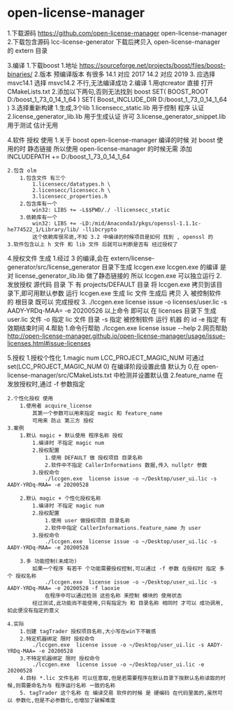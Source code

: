 # open-license-manager

1.下载源码
	https://github.com/open-license-manager
	open-license-manager 
2.下载包含源码
	lcc-license-generator 
	下载后拷贝入 open-license-manager 的 extern 目录

3.编译
	1.下载boost
		1.地址
			https://sourceforge.net/projects/boost/files/boost-binaries/
		2.版本
			预编译版本 有很多
			14.1 对应 2017
			14.2 对应 2019
		3.	应选择 msvc14.1
			选择 msvc14.2 不行,无法编译成功
	2.编译
		1.用qtcreator 直接 打开 CMakeLists.txt
		2.添加以下两句,否则无法找到 boost
			SET( BOOST_ROOT D:/boost_1_73_0_14_1_64 )
			SET( Boost_INCLUDE_DIR D:/boost_1_73_0_14_1_64 )
		3.选择重新构建
			1.生成,3个lib
				1.licensecc_static.lib
					用于控制 程序 认证
				2.license_generator_lib.lib
					用于生成认证 许可
				3.license_generator_snippet.lib
					用于测试
					估计无用
					
4.软件 授权 使用
	1.关于 boost
		open-license-manager 编译的时候 对 boost 使用的时 静态链接
		所以使用 open-license-manager 的时候无需 添加 INCLUDEPATH += D:/boost_1_73_0_14_1_64

	2.包含 olm
		1.包含文件 有三个
			1.licensecc/datatypes.h \
			2.licensecc/licensecc.h \
			3.licensecc_properties.h
		2.包含库有一个
			win32: LIBS += -L$$PWD/./ -llicensecc_static
		3.依赖库有一个
			win32: LIBS += -LD:/mid/Anaconda3/pkgs/openssl-1.1.1c-he774522_1/Library/lib/ -llibcrypto
			这个依赖库很吊诡,不知 3.2 中编译的时候项目是如何 找到 , openssl 的
	3.软件包含以上 h 文件 和 lib 文件 后就可以判断是否有 经过授权了

4.授权文件 生成
	1.经过 3 的编译,会在 extern/license-generator/src/license_generator 目录下生成 lccgen.exe
		lccgen.exe 的编译 是 对 license_generator_lib.lib 做了静态链接的
		所以 lccgen.exe 可以独立运行
	2.发放授权
		源代码 目录 下 有 projects/DEFAULT 目录
		将 lccgen.exe 拷贝到该目录下,即可用默认参数 运行 lccgen.exe 生成 lic 文件
		生成后 拷贝 入 被控制软件的 根目录 既可以 完成授权
	3. ./lccgen.exe  license issue -o licenses/user.lic -s AADY-YRDq-MAA= -e 20200526
		以上命令 即可以 在 licenses 目录下 生成 user.lic 文件
		-o 指定 lic 文件 目录
		-s 指定 被控制软件 运行 机器 的 id
		-e 指定 有效期结束时间
	4.帮助
		1.命令行帮助
			./lccgen.exe  license issue --help
		2.网页帮助
			http://open-license-manager.github.io/open-license-manager/usage/issue-licenses.html#issue-licenses			

5.授权
	1.授权个性化
		1.magic num
			LCC_PROJECT_MAGIC_NUM
			可通过 set(LCC_PROJECT_MAGIC_NUM 0) 在编译阶段设置此值
			默认为 0,在 open-license-manager/src/CMakeLists.txt 中检测并设置默认值
		2.feature_name
			在发放授权时,通过 -f 参数指定
			
	2.个性化授权 使用
		1.使用者 acquire_license
			其第一个参数可以用来指定 magic 和 feature_name
			可用来 防止 第三方 授权
	3.案例
		1.默认 magic + 默认使用 程序名称 授权
			1.编译时 不指定 magic num
			2.授权配置
				1.使用 DEFAULT 做 授权项目 目录名称
				2.软件中不指定 CallerInformations 数据,传入 nullptr 参数
			3.授权命令
				./lccgen.exe  license issue -o ~/Desktop/user_ui.lic -s AADY-YRDq-MAA= -e 20200528

		2.默认 magic + 个性化授权名称
			1.编译时 不指定 magic num
			2.授权配置
				1.使用 user 做授权项目 目录名称
				2.软件中指定 CallerInformations.feature_name 为 user
			3.授权命令
				./lccgen.exe  license issue -o ~/Desktop/user_ui.lic -s AADY-YRDq-MAA= -e 20200528

		3.多 功能控制(未成功)
			如果一个程序 有若干 个功能需要授权控制,可以通过 -f 参数 在授权时 指定 多个 授权名称
				./lccgen.exe  license issue -o ~/Desktop/user_ui.lic -s AADY-YRDq-MAA= -e 20200528 -f laoxie
				在程序中可以通过检测 这些名称 来控制 模块的 使用状态
			经过测试,此功能尚不能使用,只有指定为 和 目录名称 相同时 才可以 成功调用,如此便没有指定的意义
			
	4.实际
		1.创建 tagTrader 授权项目名称,大小写在win下不敏感
		2.特定机器绑定 限时 授权命令
			./lccgen.exe  license issue -o ~/Desktop/user_ui.lic -s AADY-YRDq-MAA= -e 20200528
		3.不特定机器绑定 限时 授权命令
			./lccgen.exe  license issue -o ~/Desktop/user_ui.lic -e 20200528
		4.目标 *.lic 文件名称 可以任意取,但是若需要程序在默认目录下按默认名称读取的时候,则需要命名为与 程序运行名称 一致的名称
		5. tagTrader 这个名称 在 编译交易 软件的时候 是 硬编码 在代码里面的,虽然可以 参数化,但是不必参数化,也增加了破解难度


		
